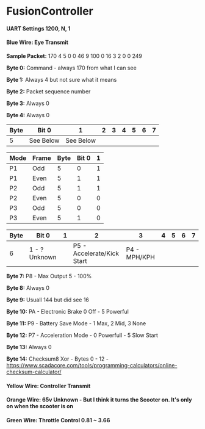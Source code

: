 # FusionController
#### UART Settings 1200, N, 1
#### Blue Wire: Eye Transmit
**Sample Packet:** 170 4 5 0 0 46 9 100 0 16 3 2 0 0 249

**Byte 0:** Command - always 170 from what I can see

**Byte 1:** Always 4 but not sure what it means

**Byte 2:** Packet sequence number

**Byte 3:** Always 0

**Byte 4:** Always 0

| Byte| Bit 0        |  1          |  2  | 3 | 4 | 5 | 6 | 7 |
|-----| ------------- |-------------| -----|-----|-----|-----|-----|-----|
| 5   |  See Below | See Below  |  |



| Mode | Frame | Byte| Bit 0        |  1          | 
|-----|-----|-----| -------------|-------------|
| P1 | Odd | 5   |  0           | 1           | 
| P1 | Even | 5   |  1           | 1           | 
| P2 | Odd | 5   |  1           | 1           | 
| P2 | Even | 5   |  0           | 0           | 
| P3 | Odd | 5   |  0           | 0           | 
| P3 | Even | 5   |  1           | 0           | 



| Byte| Bit 0        |  1          |  2  | 3 | 4 | 5 | 6 | 7 |
|-----| -------------|-------------| -----|-----|-----|-----|-----|-----|
| 6   |      1 - ? Unknown        |  | P5 - Accelerate/Kick Start | P4 - MPH/KPH |

**Byte 7:** P8 - Max Output 5 - 100%

**Byte 8:** Always 0

**Byte 9:** Usuall 144 but did see 16

**Byte 10:** PA - Electronic Brake 0 Off - 5 Powerful

**Byte 11:** P9 - Battery Save Mode - 1 Max, 2 Mid, 3 None

**Byte 12:** P7 - Acceleration Mode - 0 Powerfull - 5 Slow Start

**Byte 13:** Always 0

**Byte 14:** Checksum8 Xor - Bytes 0 - 12 - https://www.scadacore.com/tools/programming-calculators/online-checksum-calculator/

#### Yellow Wire: Controller Transmit

#### Orange Wire: 65v Unknown - But I think it turns the Scooter on.  It's only on when the scooter is on

#### Green Wire: Throttle Control 0.81 ~ 3.66

